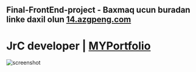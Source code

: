 ## Final-FrontEnd-project - Baxmaq ucun buradan linke daxil olun [14.azgpeng.com](http://14.azgpeng.com)
# JrC developer | [MYPortfolio](https://azgpeng.com/jrc/)
![screenshot](https://imagizer.imageshack.com/img923/7895/5cSqLO.png)




